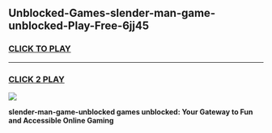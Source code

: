 
## Unblocked-Games-slender-man-game-unblocked-Play-Free-6jj45
<h3>
<a href="https://premium76.site?title=slender-man-game-unblocked&ref=10A">CLICK TO PLAY</a></h3>
<hr>

<h3>
<a href="https://premium76.site?title=slender-man-game-unblocked&ref=10A">CLICK 2 PLAY</a>
  
</h3>

<a href="https://premium76.site?title=slender-man-game-unblocked&ref=10A"><img src="https://clearcache.store/games.png"></a>


**slender-man-game-unblocked games unblocked: Your Gateway to Fun and Accessible Online Gaming**

